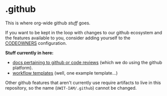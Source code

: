 # .github

This is where org-wide github _stuff_ goes.

If you want to be kept in the loop with changes to our github ecosystem 
and the features available to you, consider adding yourself to the 
[CODEOWNERS](.github/CODEOWNERS) configuration.

**Stuff currently in here:**

- [docs pertaining to github or code reviews](docs) (which we do using the github 
  platform).
- [workflow templates](workflow-templates) (well, one example template...)  

Other github features that aren't currently use require artifacts to live in this 
repository, so the name (`UWIT-IAM/.github`) cannot be changed.
